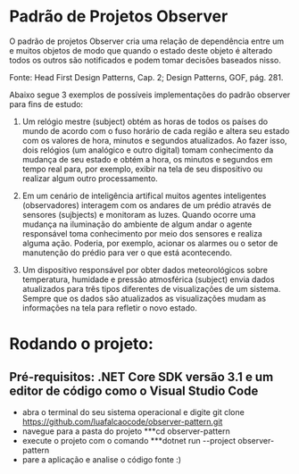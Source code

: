 # Padrão de Projetos Observer

O padrão de projetos Observer cria uma relação de dependência entre um e muitos objetos de modo que quando o estado deste objeto é alterado todos os outros são notificados e podem tomar decisões baseados nisso. 

Fonte: Head First Design Patterns, Cap. 2; Design Patterns, GOF, pág. 281.

Abaixo segue 3 exemplos de possíveis implementações do padrão observer para fins de estudo:

1. Um relógio mestre (subject) obtém as horas de todos os países do mundo de acordo com o fuso horário de cada região e altera seu estado com os valores de hora, minutos e segundos atualizados. Ao fazer isso, dois relógios (um analógico e outro digital) tomam conhecimento da mudança de seu estado e obtém a hora, os minutos e segundos em tempo real para, por exemplo, exibir na tela de seu dispositivo ou realizar algum outro processamento. 

2. Em um cenário de inteligência artifical muitos agentes inteligentes (observadores) interagem com os andares de um prédio através de sensores (sujbjects) e monitoram as luzes. Quando ocorre uma mudança na iluminação do ambiente de algum andar o agente responsável toma conhecimento por meio dos sensores e realiza alguma ação. Poderia, por exemplo, acionar os alarmes ou o setor de manutenção do prédio para ver o que está acontecendo. 

3. Um dispositivo responsável por obter dados meteorológicos sobre temperatura, humidade e pressão atmosférica (subject) envia dados atualizados para três tipos diferentes de visualizações de um sistema. Sempre que os dados são atualizados as visualizações mudam as informações na tela para refletir o novo estado.

# Rodando o projeto:

## Pré-requisitos: .NET Core SDK versão 3.1 e um editor de código como o Visual Studio Code

- abra o terminal do seu sistema operacional e digite git clone https://github.com/luafalcaocode/observer-pattern.git
- navegue para a pasta do projeto ***cd observer-pattern
- execute o projeto com o comando ***dotnet run --project observer-pattern
- pare a aplicação e analise o código fonte :)

